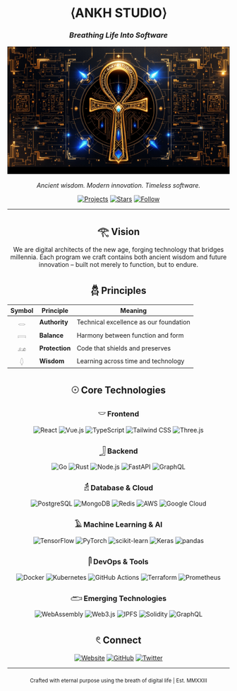 <div align="center">
  
# ⟨ANKH STUDIO⟩
### *Breathing Life Into Software*

![Ankh Studio Banner](./assets/images/banner.png)


*Ancient wisdom. Modern innovation. Timeless software.*

[![Projects](https://img.shields.io/badge/Projects-1B1D21?style=for-the-badge&logoColor=FFD700)](https://github.com/ankh-studio?tab=repositories)
[![Stars](https://img.shields.io/github/stars/ankh-studio?style=for-the-badge&color=26619C&logoColor=FFD700)](https://github.com/ankh-studio/stargazers)
[![Follow](https://img.shields.io/github/followers/ankh-studio?style=for-the-badge&color=0B0C10&logoColor=FFD700)](https://github.com/ankh-studio?tab=followers)

---

## 𓂀 Vision

We are digital architects of the new age, forging technology that bridges millennia. Each program we craft contains both ancient wisdom and future innovation – built not merely to function, but to endure.

## 𓆣 Principles

| Symbol | Principle | Meaning |
|:------:|-----------|---------|
| 𓂋 | **Authority** | Technical excellence as our foundation |
| 𓇯 | **Balance** | Harmony between function and form |
| 𓃭 | **Protection** | Code that shields and preserves |
| 𓆭 | **Wisdom** | Learning across time and technology |

## 𓇳 Core Technologies

### 𓎟 Frontend
<div>
  <img src="https://img.shields.io/badge/react-%2320232a.svg?style=for-the-badge&logo=react&logoColor=%2361DAFB" alt="React"/>
  <img src="https://img.shields.io/badge/vue.js-%2335495e.svg?style=for-the-badge&logo=vuedotjs&logoColor=%234FC08D" alt="Vue.js"/>
  <img src="https://img.shields.io/badge/typescript-%23007ACC.svg?style=for-the-badge&logo=typescript&logoColor=white" alt="TypeScript"/>
  <img src="https://img.shields.io/badge/tailwindcss-%2338B2AC.svg?style=for-the-badge&logo=tailwind-css&logoColor=white" alt="Tailwind CSS"/>
  <img src="https://img.shields.io/badge/threejs-black?style=for-the-badge&logo=three.js&logoColor=white" alt="Three.js"/>
</div>

### 𓃀 Backend
<div>
  <img src="https://img.shields.io/badge/go-%2300ADD8.svg?style=for-the-badge&logo=go&logoColor=white" alt="Go"/>
  <img src="https://img.shields.io/badge/rust-%23000000.svg?style=for-the-badge&logo=rust&logoColor=white" alt="Rust"/>
  <img src="https://img.shields.io/badge/node.js-6DA55F?style=for-the-badge&logo=node.js&logoColor=white" alt="Node.js"/>
  <img src="https://img.shields.io/badge/FastAPI-005571?style=for-the-badge&logo=fastapi" alt="FastAPI"/>
  <img src="https://img.shields.io/badge/GraphQL-E10098?style=for-the-badge&logo=graphql&logoColor=white" alt="GraphQL"/>
</div>

### 𓁢 Database & Cloud
<div>
  <img src="https://img.shields.io/badge/PostgreSQL-316192?style=for-the-badge&logo=postgresql&logoColor=white" alt="PostgreSQL"/>
  <img src="https://img.shields.io/badge/MongoDB-4EA94B?style=for-the-badge&logo=mongodb&logoColor=white" alt="MongoDB"/>
  <img src="https://img.shields.io/badge/redis-%23DD0031.svg?style=for-the-badge&logo=redis&logoColor=white" alt="Redis"/>
  <img src="https://img.shields.io/badge/AWS-%23FF9900.svg?style=for-the-badge&logo=amazon-aws&logoColor=white" alt="AWS"/>
  <img src="https://img.shields.io/badge/GoogleCloud-%234285F4.svg?style=for-the-badge&logo=google-cloud&logoColor=white" alt="Google Cloud"/>
</div>

### 𓄿 Machine Learning & AI
<div>
  <img src="https://img.shields.io/badge/TensorFlow-%23FF6F00.svg?style=for-the-badge&logo=TensorFlow&logoColor=white" alt="TensorFlow"/>
  <img src="https://img.shields.io/badge/PyTorch-%23EE4C2C.svg?style=for-the-badge&logo=PyTorch&logoColor=white" alt="PyTorch"/>
  <img src="https://img.shields.io/badge/scikit--learn-%23F7931E.svg?style=for-the-badge&logo=scikit-learn&logoColor=white" alt="scikit-learn"/>
  <img src="https://img.shields.io/badge/Keras-%23D00000.svg?style=for-the-badge&logo=Keras&logoColor=white" alt="Keras"/>
  <img src="https://img.shields.io/badge/pandas-%23150458.svg?style=for-the-badge&logo=pandas&logoColor=white" alt="pandas"/>
</div>

### 𓋴 DevOps & Tools
<div>
  <img src="https://img.shields.io/badge/docker-%230db7ed.svg?style=for-the-badge&logo=docker&logoColor=white" alt="Docker"/>
  <img src="https://img.shields.io/badge/kubernetes-%23326ce5.svg?style=for-the-badge&logo=kubernetes&logoColor=white" alt="Kubernetes"/>
  <img src="https://img.shields.io/badge/github%20actions-%232671E5.svg?style=for-the-badge&logo=githubactions&logoColor=white" alt="GitHub Actions"/>
  <img src="https://img.shields.io/badge/terraform-%235835CC.svg?style=for-the-badge&logo=terraform&logoColor=white" alt="Terraform"/>
  <img src="https://img.shields.io/badge/prometheus-E6522C?style=for-the-badge&logo=prometheus&logoColor=white" alt="Prometheus"/>
</div>

### 𓂧 Emerging Technologies
<div>
  <img src="https://img.shields.io/badge/WebAssembly-654FF0?style=for-the-badge&logo=WebAssembly&logoColor=white" alt="WebAssembly"/>
  <img src="https://img.shields.io/badge/Web3.js-F16822?style=for-the-badge&logo=web3.js&logoColor=white" alt="Web3.js"/>
  <img src="https://img.shields.io/badge/IPFS-65C2CB?style=for-the-badge&logo=ipfs&logoColor=white" alt="IPFS"/>
  <img src="https://img.shields.io/badge/solidity-363636?style=for-the-badge&logo=solidity&logoColor=white" alt="Solidity"/>
  <img src="https://img.shields.io/badge/GraphQL-E10098?style=for-the-badge&logo=graphql&logoColor=white" alt="GraphQL"/>
</div>

## 𓏲 Connect

[![Website](https://img.shields.io/badge/ankh.studio-FFD700?style=for-the-badge&logoColor=black)](https://ankh.studio)
[![GitHub](https://img.shields.io/badge/github-0B0C10?style=for-the-badge&logo=github&logoColor=white)](https://github.com/ankh-studio)
[![Twitter](https://img.shields.io/badge/@AnkhStudio-26619C?style=for-the-badge&logo=Twitter&logoColor=white)](https://twitter.com/ankhstudio)

---

<sub>Crafted with eternal purpose using the breath of digital life | Est. MMXXIII</sub>

</div>
